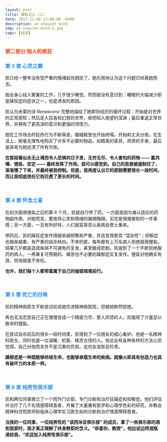 ```yaml
---
layout: post
title: 躁郁之心（二）
date: 2017-11-06 13:00:00 -0400
description: an unquiet mind
img: an-unquiet-mind-2.jpg
tags: [阅读]
---
```



### <span style="color:OrangeRed">第二部分 恼人的疯狂</span>



### <span style="color:DodgerBlue">第 3 章 心灵之翼</span>

凯已经一整年没有受严重的情绪起伏困扰了，她乐观地认为这个问题已经离她而去。

她全身心投入繁重的工作，几乎很少睡觉。然而她没有意识到：睡眠的大幅减少即是躁狂症的症状之一，也是诱发的原因。

凯认为米莱的诗 *Renascene* 完整地描绘了她即将经历的循环过程：开始是对世界的正常感知；然后走入狂喜和幻想的世界，继而陷入绝望的深渊；最后重返正常世界，并拥有了更高深的意识和更强的领悟力。

她在工作场合的狂热行为不断萌发，婚姻殿堂也开始坍塌，开始和丈夫分居。在生活上，她毫无理性地购买了许多不必要的物品，如精美的家具，昂贵的手表，最后是哥哥为她还清了所有欠账。

**在那段看似永无止境而令人恐惧的日子里，无穷无尽、令人害怕的药物 —— 氯丙嗪、锂盐、安定 —— 最终发挥了作用。我可以感觉到，自己的思想被遏制住了，渐渐慢了下来，并最终被我控制。但是，我再度认出它的原貌需要很长一段时间，而让我彻底信任它则花费了更长的时间。**

<br>

### <span style="color:DodgerBlue">第 4 章 怀念土星</span>

在初次服用锂盐之后的第 6 个月，凯就自行停了药。一方面是因为难以适应的药物副作用，对她而言，要放弃心灵和情绪的展翅翱翔，实在是很难做到的一件事情；另一方面，一旦有所好转，人们就容易否认疾病会卷土重来。

停药后，凯的躁狂症发作得越来越频繁和严重，并且变得更具 “混杂性”；抑郁症也越来越重，有严重的自杀倾向。不幸的是，每年都有上万名病人拒绝服用锂盐。结果几乎都是造成疾病不可避免的复发，甚至酿成悲剧。凯提到了一个不断拒绝服药的病人，一再重复可预期的、痛苦也不必要的躁郁症反复发作。锂盐对他确实有效，但他就是不肯吃。

**也许，我们每个人都带着属于自己的枷锁艰难前行。**

<br>

### <span style="color:DodgerBlue">第 5 章 死亡的召唤</span>

凯的精神病医生不断尝试劝说她住进精神病医院，但被她断然拒绝。

再也无法忍受自己正在慢慢变成一个精疲力尽、惹人厌烦的人，凯服用了计量足以致命的锂盐。

在尝试自杀前后的很长一段时间里，凯得到了一位朋友的细心看护。他是一名精神科医生，同时也是一位温暖、机智、精灵古怪的人。他总会有各种各样的方法让凯觉得，自己对他而言并不是沉重的负担。这份友谊弥足珍贵。

**躁郁症是一种既能够终结生命，也能够承载生命的疾病。就像火即具有创造力也具有破坏力的本质一样。**

<br>

### <span style="color:DodgerBlue">第 6 章 纯男性俱乐部</span>

凯和两位同事建立了一个院外门诊部，专门诊断和治疗狂躁症和抑郁症。他们评估并治疗了几千名情感障碍患者，开展了大量兼有医学和心理学色彩的研究，并教会精神科住院医师和临床心理学实习医生如何诊断和治疗情感障碍患者。

**当我的一位同事，一位纯男性的 “波西米亚俱乐部” 的成员，拿了一些俱乐部的酒到我家时，我才真正理解了终身教职的含义。“恭喜你，教授”，他边说边将酒瓶递给我，“欢迎加入纯男性俱乐部”。**






